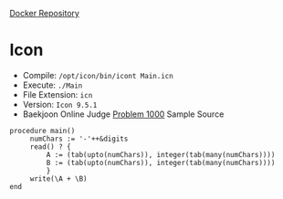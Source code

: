 [Docker Repository](https://registry.hub.docker.com/u/baekjoon/onlinejudge-icon)

# Icon

* Compile: `/opt/icon/bin/icont Main.icn`
* Execute: `./Main`
* File Extension: `icn`
* Version: `Icon 9.5.1`
* Baekjoon Online Judge [Problem 1000](https://www.acmicpc.net/problem/1000) Sample Source
````
procedure main()
     numChars := '-'++&digits
     read() ? {
         A := (tab(upto(numChars)), integer(tab(many(numChars))))
         B := (tab(upto(numChars)), integer(tab(many(numChars))))
         }
     write(\A + \B)
end
````


